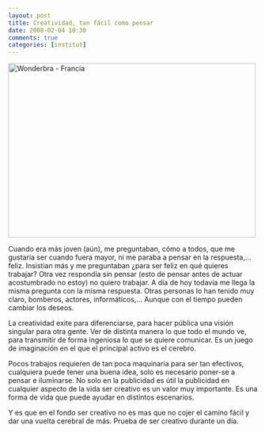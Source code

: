 ```yaml
---
layout: post
title: Creatividad, tan fácil como pensar
date: 2008-02-04 10:30
comments: true
categories: [institut]
---
```

<a href="http://www.flickr.com/photos/liveu4/2126064224/" title="Wonderbra - Francia by Arturo de Albornoz, on Flickr"><img src="http://farm3.static.flickr.com/2268/2126064224_df59744d38.jpg" width="500" height="353" alt="Wonderbra - Francia" /></a>

Cuando era más joven (aún),  me preguntaban, cómo a todos, que me gustaría ser cuando fuera mayor,  ni me paraba a pensar en la respuesta,... feliz. Insistian más y me preguntaban ¿para ser feliz en qué quieres trabajar? Otra vez respondía sin pensar (esto de pensar antes de actuar acostumbrado no estoy) no quiero trabajar. A día de hoy todavía me llega la misma pregunta con la misma respuesta. Otras personas lo han tenido muy claro, bomberos, actores, informáticos,... Aunque con el tiempo pueden cambiar los deseos.

La creatividad exite para diferenciarse, para hacer pública una visión singular para otra gente. Ver de distinta manera lo que todo el mundo ve, para transmitir de forma ingeniosa lo que se quiere comunicar. Es un juego de imaginación en el que el principal activo es el cerebro.

Pocos trabajos requieren de tan poca maquinaria para ser tan efectivos, cualquiera puede tener una buena idea, solo es necesario poner-se a pensar e iluminarse. No solo en la publicidad es útil la publicidad en cualquier aspecto de la vida ser creativo es un valor muy importante. Es una forma de vida que puede ayudar en distintos escenarios.

Y es que en el fondo ser creativo  no es mas que no cojer el camino fácil y dar una vuelta cerebral de más. Prueba de ser creativo durante un día.
